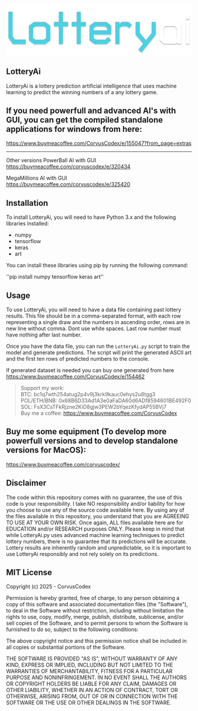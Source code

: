 <p align="center">
  <img src="https://github.com/CorvusCodex/LotteryAi/blob/main/LotteryAi.png?raw=true">
</p>

## LotteryAi

LotteryAi is a lottery prediction artificial intelligence that uses machine learning to predict the winning numbers of a any lottery game.

## If you need powerfull and advanced AI's with GUI, you can get the compiled standalone applications for windows from here:

https://www.buymeacoffee.com/CorvusCodex/e/155047?from_page=extras

-----
Other versions 
PowerBall AI with GUI
https://buymeacoffee.com/corvuscodex/e/320434

MegaMillions AI with GUI
https://buymeacoffee.com/corvuscodex/e/325420


## Installation

To install LotteryAi, you will need to have Python 3.x and the following libraries installed:
- numpy
- tensorflow
- keras
- art

You can install these libraries using pip by running the following command:

''pip install numpy tensorflow keras art''

## Usage

To use LotteryAi, you will need to have a data file containing past lottery results. This file should be in a comma-separated format, with each row representing a single draw and the numbers in ascending order, rows are in new line without comma. Dont use white spaces. Last row number must have nothing after last number.

Once you have the data file, you can run the `LotteryAi.py` script to train the model and generate predictions. The script will print the generated ASCII art and the first ten rows of predicted numbers to the console.

If generated dataset is needed you can buy one generated from here
https://www.buymeacoffee.com/CorvusCodex/e/154462

>Support my work:<br>
>BTC: bc1q7wth254atug2p4v9j3krk9kauc0ehys2u8tgg3<br>
>POL/ETH/BNB: 0x68B6D33Ad1A3e0aFaDA60d6ADf8594601BE492F0<br>
>SOL: FsX3CsTFkRjzne2KiD8gjw3PEW2bYqezKfydAP55BVj7<br>
>Buy me a coffee: https://www.buymeacoffee.com/CorvusCodex

## Buy me some equipment (To develop more powerfull versions and to develop standalone versions for MacOS):
https://www.buymeacoffee.com/corvuscodex/

## Disclaimer

The code within this repository comes with no guarantee, the use of this code is your responsibility. I take NO responsibility and/or liability for how you choose to use any of the source code available here. By using any of the files available in this repository, you understand that you are AGREEING TO USE AT YOUR OWN RISK. Once again, ALL files available here are for EDUCATION and/or RESEARCH purposes ONLY.
Please keep in mind that while LotteryAi.py uses advanced machine learning techniques to predict lottery numbers, there is no guarantee that its predictions will be accurate. Lottery results are inherently random and unpredictable, so it is important to use LotteryAi responsibly and not rely solely on its predictions.


## MIT License

Copyright (c) 2025 - CorvusCodex

Permission is hereby granted, free of charge, to any person obtaining a copy
of this software and associated documentation files (the "Software"), to deal
in the Software without restriction, including without limitation the rights
to use, copy, modify, merge, publish, distribute, sublicense, and/or sell
copies of the Software, and to permit persons to whom the Software is
furnished to do so, subject to the following conditions:

The above copyright notice and this permission notice shall be included in all
copies or substantial portions of the Software.

THE SOFTWARE IS PROVIDED "AS IS", WITHOUT WARRANTY OF ANY KIND, EXPRESS OR
IMPLIED, INCLUDING BUT NOT LIMITED TO THE WARRANTIES OF MERCHANTABILITY,
FITNESS FOR A PARTICULAR PURPOSE AND NONINFRINGEMENT. IN NO EVENT SHALL THE
AUTHORS OR COPYRIGHT HOLDERS BE LIABLE FOR ANY CLAIM, DAMAGES OR OTHER
LIABILITY, WHETHER IN AN ACTION OF CONTRACT, TORT OR OTHERWISE, ARISING FROM,
OUT OF OR IN CONNECTION WITH THE SOFTWARE OR THE USE OR OTHER DEALINGS IN THE
SOFTWARE.

